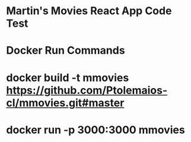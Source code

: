 # Martin's Movies React App Code Test

# Docker Run Commands
# docker build -t mmovies https://github.com/Ptolemaios-cl/mmovies.git#master
# docker run -p 3000:3000 mmovies

